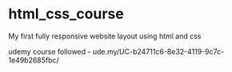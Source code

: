 # html_css_course

My first fully responsive website layout using html and css

udemy course followed - ude.my/UC-b24711c6-8e32-4119-9c7c-1e49b2685fbc/

